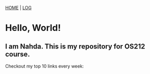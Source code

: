 [HOME](.) | [LOG](TXT/mylog.txt)

# Hello, World!

## I am Nahda. This is my repository for OS212 course.

Checkout my top 10 links every week:
